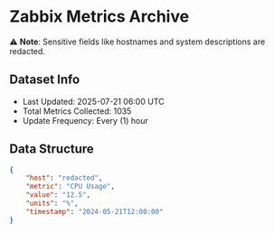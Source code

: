 # Zabbix Metrics Archive

⚠️ **Note**: Sensitive fields like hostnames and system descriptions are redacted.

## Dataset Info
- Last Updated: 2025-07-21 06:00 UTC
- Total Metrics Collected: 1035
- Update Frequency: Every (1) hour

## Data Structure
```json
{
    "host": "redacted",
    "metric": "CPU Usage",
    "value": "12.5",
    "units": "%",
    "timestamp": "2024-05-21T12:00:00"
}
```
